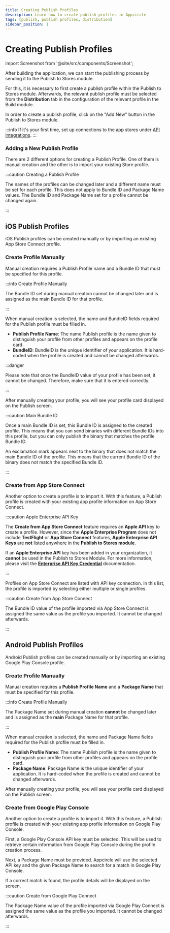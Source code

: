 ```yaml
---
title: Creating Publish Profiles
description: Learn how to create publish profiles in Appcircle
tags: [publish, publish profiles, distribution]
sidebar_position: 1
---
```


# Creating Publish Profiles

import Screenshot from '@site/src/components/Screenshot';

After building the application, we can start the publishing process by sending it to the Publish to Stores module.

For this, it is necessary to first create a publish profile within the Publish to Stores module. Afterwards, the relevant publish profile must be selected from the **Distribution** tab in the configuration of the relevant profile in the Build module.

In order to create a publish profile, click on the "Add New" button in the Publish to Stores module.

:::info 
If it's your first time, set up connections to the app stores under [API Integrations](/account/my-organization).
:::

### Adding a New Publish Profile


There are 2 different options for creating a Publish Profile. One of them is manual creation and the other is to import your existing Store profile.

<Screenshot url='https://cdn.appcircle.io/docs/assets/7140-1.png' />

:::caution Creating a Publish Profile

The names of the profiles can be changed later and a different name must be set for each profile. This does not apply to Bundle ID and Package Name values. The Bundle ID and Package Name set for a profile cannot be changed again.

:::

## iOS Publish Profiles

iOS Publish profiles can be created manually or by importing an existing App Store Connect profile.

### Create Profile Manually

Manual creation requires a Publish Profile name and a Bundle ID that must be specified for this profile. 

:::info Create Profile Manually

The Bundle ID set during manual creation cannot be changed later and is assigned as the main Bundle ID for that profile.

:::

When manual creation is selected, the name and BundleID fields required for the Publish profile must be filled in.

<Screenshot url='https://cdn.appcircle.io/docs/assets/7140-2.png' />

- **Publish Profile Name**: The name Publish profile is the name given to distinguish your profile from other profiles and appears on the profile card.
- **BundleID**: BundleID is the unique identifier of your application. It is hard-coded when the profile is created and cannot be changed afterwards.

:::danger

Please note that once the BundleID value of your profile has been set, it cannot be changed. Therefore, make sure that it is entered correctly. 

:::

After manually creating your profile, you will see your profile card displayed on the Publish screen.


<Screenshot url='https://cdn.appcircle.io/docs/assets/BE3954-manuelCreateCard.png' />

:::caution Main Bundle ID

Once a main Bundle ID is set, this Bundle ID is assigned to the created profile. This means that you can send binaries with different Bundle IDs into this profile, but you can only publish the binary that matches the profile Bundle ID.

An exclamation mark appears next to the binary that does not match the main Bundle ID of the profile. This means that the current Bundle ID of the binary does not match the specified Bundle ID.

<Screenshot url='https://cdn.appcircle.io/docs/assets/7140-3.png' />

:::

### Create from App Store Connect

Another option to create a profile is to import it. With this feature, a Publish profile is created with your existing app profile information on App Store Connect.

:::caution Apple Enterprise API Key

The **Create from App Store Connect** feature requires an **Apple API** key to create a profile. However, since the **Apple Enterprise Program** does not include **TestFlight** or **App Store Connect** features, **Apple Enterprise API Keys** are **not** listed anywhere in the **Publish to Stores module**.

If an **Apple Enterprise API** key has been added in your organization, it **cannot** be used in the Publish to Stores Module. For more information, please visit the [**Enterprise API Key Credential**](/account/my-organization/security/credentials/adding-an-app-store-connect-api-key#enterprise-api-key-option-for-app-store-connect) documentation.

:::

<Screenshot url='https://cdn.appcircle.io/docs/assets/7140-4.png' />

<Screenshot url='https://cdn.appcircle.io/docs/assets/7140-6.png' />

Profiles on App Store Connect are listed with API key connection. In this list, the profile is imported by selecting either multiple or single profiles.

:::caution Create from App Store Connect

The Bundle ID value of the profile imported via App Store Connect is assigned the same value as the profile you imported. It cannot be changed afterwards.

:::

<Screenshot url='https://cdn.appcircle.io/docs/assets/BE3954-importProfile.png' />

## Android Publish Profiles

Android Publish profiles can be created manually or by importing an existing Google Play Console profile.

### Create Profile Manually

Manual creation requires a **Publish Profile Name** and a **Package Name** that must be specified for this profile.

:::info Create Profile Manually

The Package Name set during manual creation **cannot** be changed later and is assigned as the **main** Package Name for that profile.

:::

<Screenshot url='https://cdn.appcircle.io/docs/assets/7140-7.png' />

<Screenshot url='https://cdn.appcircle.io/docs/assets/SP-238-2.png' />

When manual creation is selected, the name and Package Name fields required for the Publish profile must be filled in.

- **Publish Profile Name**: The name Publish profile is the name given to distinguish your profile from other profiles and appears on the profile card.
- **Package Name**: Package Name is the unique identifier of your application. It is hard-coded when the profile is created and cannot be changed afterwards.

<Screenshot url='https://cdn.appcircle.io/docs/assets/7140-8.png' />

After manually creating your profile, you will see your profile card displayed on the Publish screen.

<Screenshot url='https://cdn.appcircle.io/docs/assets/SP-238-4.png' />

### Create from Google Play Console

Another option to create a profile is to import it. With this feature, a Publish profile is created with your existing app profile information on Google Play Console.

<Screenshot url='https://cdn.appcircle.io/docs/assets/SP-238-5.png' />

First, a Google Play Console API key must be selected. This will be used to retrieve certain information from Google Play Console during the profile creation process.

<Screenshot url='https://cdn.appcircle.io/docs/assets/SP238-androidApıKeySelect.png' />


Next, a Package Name must be provided. Appcircle will use the selected API key and the given Package Name to search for a match in Google Play Console. 

<Screenshot url='https://cdn.appcircle.io/docs/assets/SP238-checkingPackageName.png' />

If a correct match is found, the profile details will be displayed on the screen.

<Screenshot url='https://cdn.appcircle.io/docs/assets/SP238-infoTab.png' />

:::caution Create from Google Play Connect

The Package Name value of the profile imported via Google Play Connect is assigned the same value as the profile you imported. It cannot be changed afterwards.

:::

<Screenshot url='https://cdn.appcircle.io/docs/assets/SP-238-8.png' />